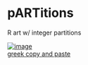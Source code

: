 # pARTitions

R art w/ integer partitions

<a href="https://ibb.co/VNTcSLP"><img src="https://i.ibb.co/QcM3NJ1/image.png" alt="image" border="0"></a><br /><a target='_blank' href='https://usefulwebtool.com/math-keyboard'>greek copy and paste</a><br />
